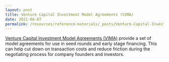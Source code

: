 ```yaml
---
layout: post
title: Venture Capital Investment Model Agreements (VIMA)
date: 2021-06-07
permalink: /resources/reference-materials/_posts/Venture-Capital-Investment-Model-Agreements/
---
```


[Venture Capital Investment Model Agreements (VIMA)](https://www.singaporelawwatch.sg/About-Singapore-Law/VC-Investment-Model-Agreements) 
provide a set of model agreements for use in seed rounds and early stage financing. This can help cut down on transaction costs and reduce friction during the negotiating process for company founders and investors. 
